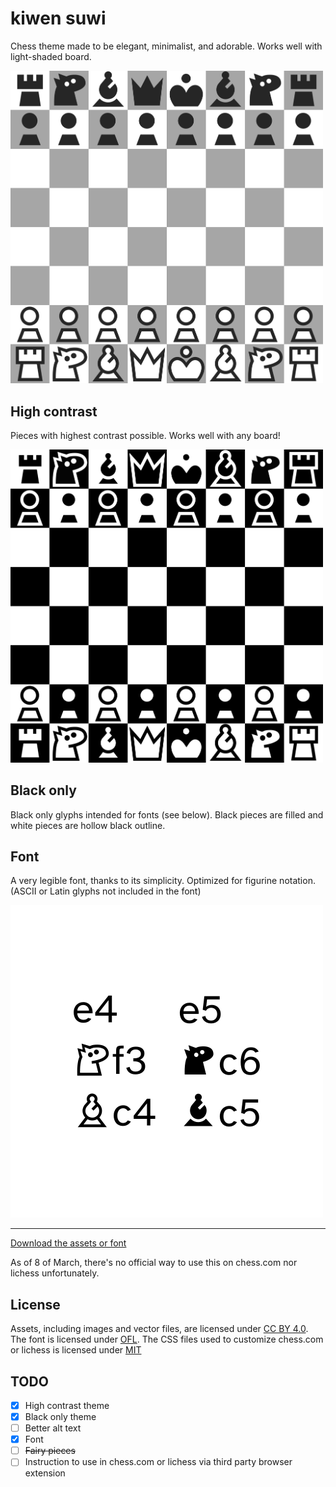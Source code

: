 # kiwen suwi

Chess theme made to be elegant, minimalist, and adorable. Works well with light-shaded board.

<img src="./version/1.200/kiwen-suwi/preview.png" width="500" alt="Chess" />

## High contrast

Pieces with highest contrast possible. Works well with any board!

<img src="./version/1.200/kiwen-suwi-high-contrast/preview.png" width="500" alt="Chess" />

## Black only

Black only glyphs intended for fonts (see below). Black pieces are filled and white pieces are hollow black outline.

## Font

A very legible font, thanks to its simplicity. Optimized for figurine notation. (ASCII or Latin glyphs not included in the font)

![pawn to e4, pawn to e5, knight to f3, knight to c6, bishop to c4, bishop to c5](./version/1.200/preview-font.png)

---

[Download the assets or font](https://github.com/neverRare/kiwen-suwi/releases)

As of 8 of March, there's no official way to use this on chess.com nor lichess unfortunately.

## License

Assets, including images and vector files, are licensed under [CC BY 4.0](./LICENSE-CC%20BY%204.0). The font is licensed under [OFL](./LICENSE-OFL). The CSS files used to customize chess.com or lichess is licensed under [MIT](./LICENSE-MIT)

## TODO

- [x] High contrast theme
- [x] Black only theme
- [ ] Better alt text
- [x] Font
- [ ] ~~Fairy pieces~~
- [ ] Instruction to use in chess.com or lichess via third party browser extension
